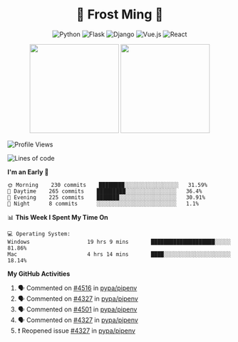 <h1 align="center">🦄 Frost Ming 🐍</h1>

<div align="center">

![Python](https://img.shields.io/badge/-Python-%233776ab?logo=python&style=for-the-badge&logoColor=white)
![Flask](https://img.shields.io/badge/-Flask-%23eeeeee?logo=flask&style=for-the-badge&logoColor=black)
![Django](https://img.shields.io/badge/-Django-%23092E20?logo=django&style=for-the-badge&logoColor=white)
![Vue.js](https://img.shields.io/badge/-Vue.js-%234fc08d?logo=vue.js&style=for-the-badge&logoColor=white)
![React](https://img.shields.io/badge/-React-%2357d8fb?logo=react&style=for-the-badge&logoColor=white)

</div>

<p align="center">
  <img height="200" src="https://github-readme-stats.vercel.app/api?username=frostming&show_icons=true&theme=dracula&include_all_commits=true" />
  <img height="200" src="https://github-readme-stats.vercel.app/api/top-langs/?username=frostming&theme=dracula&show_icons=true" />
</p>

<!--START_SECTION:waka-->
![Profile Views](http://img.shields.io/badge/Profile%20Views-113-blue)

![Lines of code](https://img.shields.io/badge/From%20Hello%20World%20I%27ve%20Written-15.7%20million%20lines%20of%20code-blue)

**I'm an Early 🐤** 

```text
🌞 Morning    230 commits    ████████░░░░░░░░░░░░░░░░░   31.59% 
🌆 Daytime    265 commits    █████████░░░░░░░░░░░░░░░░   36.4% 
🌃 Evening    225 commits    ███████░░░░░░░░░░░░░░░░░░   30.91% 
🌙 Night      8 commits      ░░░░░░░░░░░░░░░░░░░░░░░░░   1.1%

```


📊 **This Week I Spent My Time On** 

```text
💻 Operating System: 
Windows                  19 hrs 9 mins       ████████████████████░░░░░   81.86% 
Mac                      4 hrs 14 mins       ████░░░░░░░░░░░░░░░░░░░░░   18.14%

```


<!--END_SECTION:waka-->

**My GitHub Activities**

<!--START_SECTION:activity-->
1. 🗣 Commented on [#4516](https://github.com/pypa/pipenv/issues/4516) in [pypa/pipenv](https://github.com/pypa/pipenv)
2. 🗣 Commented on [#4327](https://github.com/pypa/pipenv/issues/4327) in [pypa/pipenv](https://github.com/pypa/pipenv)
3. 🗣 Commented on [#4501](https://github.com/pypa/pipenv/issues/4501) in [pypa/pipenv](https://github.com/pypa/pipenv)
4. 🗣 Commented on [#4327](https://github.com/pypa/pipenv/issues/4327) in [pypa/pipenv](https://github.com/pypa/pipenv)
5. ❗️ Reopened issue [#4327](https://github.com/pypa/pipenv/issues/4327) in [pypa/pipenv](https://github.com/pypa/pipenv)
<!--END_SECTION:activity-->
